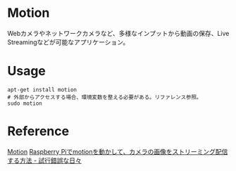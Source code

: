 # Motion
Webカメラやネットワークカメラなど、多様なインプットから動画の保存、Live Streamingなどが可能なアプリケーション。  

# Usage
```
apt-get install motion
# 外部からアクセスする場合、環境変数を整える必要がある。リファレンス参照。
sudo motion
```

# Reference
[Motion](https://motion-project.github.io/)
[Raspberry Piでmotionを動かして、カメラの画像をストリーミング配信する方法 - 試行錯誤な日々](http://asukiaaa.blogspot.com/2016/10/raspberry-pimotionusb.html)